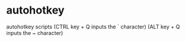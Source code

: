 # autohotkey
autohotkey scripts
(CTRL key + Q inputs the ` character)
(ALT key + Q inputs the ~ character)
